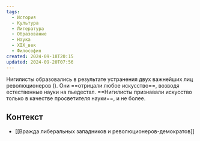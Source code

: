 ```yaml
---
tags:
  - История
  - Культура
  - Литература
  - Образование
  - Наука
  - XIX_век
  - Философия
created: 2024-09-18T20:15
updated: 2024-09-20T07:56
---
```

Нигилисты образовались в результате устранения двух важнейших лиц революционеров (). Они ==отрицали любое искусство==, возводя естественные науки на пьедестал. ==Нигилисты признавали искусство только в качестве просветителя науки==, и не более.

## Контекст
- [[Вражда либеральных западников и революционеров-демократов]]

